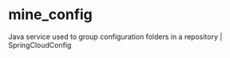 # mine_config
Java service used to group configuration folders in a repository | SpringCloudConfig 
